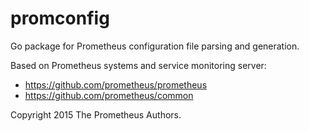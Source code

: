 # promconfig

Go package for Prometheus configuration file parsing and generation.

Based on Prometheus systems and service monitoring server:

* https://github.com/prometheus/prometheus
* https://github.com/prometheus/common

Copyright 2015 The Prometheus Authors.
